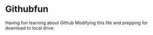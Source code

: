 # Githubfun
Having fun learning about Github
Modifying this file and prepping for download to local drive
